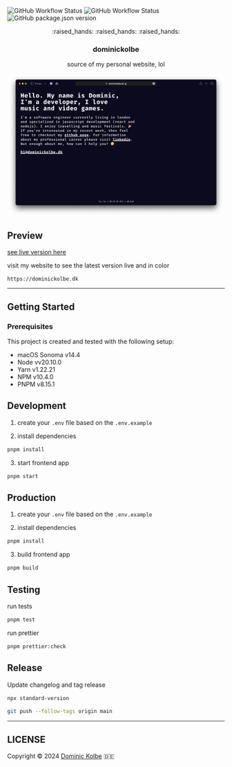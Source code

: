 ![GitHub Workflow Status](https://img.shields.io/github/actions/workflow/status/dominickolbe/dominickolbe/integration.yml?label=integration&style=for-the-badge)
![GitHub Workflow Status](https://img.shields.io/github/actions/workflow/status/dominickolbe/dominickolbe/release.yml?label=release&style=for-the-badge)
![GitHub package.json version](https://img.shields.io/github/package-json/v/dominickolbe/dominickolbe?style=for-the-badge)

<p align="center">
  <p align="center">:raised_hands: :raised_hands: :raised_hands:</p>
  <h3 align="center">dominickolbe</h3>
  <p align="center">source of my personal website, lol<p>
</p>

![Preview](https://github.com/dominickolbe/dominickolbe/blob/main/preview.png?raw=true "dominickolbe.dk")

## Preview

[see live version here](https://dominickolbe.dk)

visit my website to see the latest version live and in color

```http
https://dominickolbe.dk
```

---

## Getting Started

### Prerequisites

This project is created and tested with the following setup:

- macOS Sonoma v14.4
- Node vv20.10.0
- Yarn v1.22.21
- NPM v10.4.0
- PNPM v8.15.1

## Development

1. create your `.env` file based on the `.env.example`

2. install dependencies

```bash
pnpm install
```

3. start frontend app

```bash
pnpm start
```

## Production

1. create your `.env` file based on the `.env.example`

2. install dependencies

```bash
pnpm install
```

3. build frontend app

```bash
pnpm build
```

## Testing

run tests

```bash
pnpm test
```

run prettier

```bash
pnpm prettier:check
```

## Release

Update changelog and tag release

```bash
npx standard-version
```

```bash
git push --follow-tags origin main
```

---

## LICENSE

Copyright © 2024 [Dominic Kolbe](https://dominickolbe.dk) :de:
